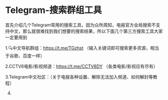 # Telegram-搜索群组工具
首先介绍几个Telegram常用的搜索工具，因为众所周知，电报官方全局搜索不支持中文，那么就很难找到我们想要的搜索结果，所以下面几个第三方搜索工具大家一定要用到

1.🔍中文导航群组：https://t.me/TGzhst （输入关键词即可搜索更多资源，相当于谷歌、百度一样）

2.CCTV6电影/影视频道：https://t.me/CCTV6DY （各类电影/影视应有尽有）

3.Telegram中文社区：（关于电报各种设置、解除无法加入频道、如何解封等教程）

4.
